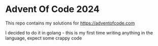 # Advent Of Code 2024

This repo contains my solutions for https://adventofcode.com

I decided to do it in golang - this is my first time writing anything in the language, expect some crappy code